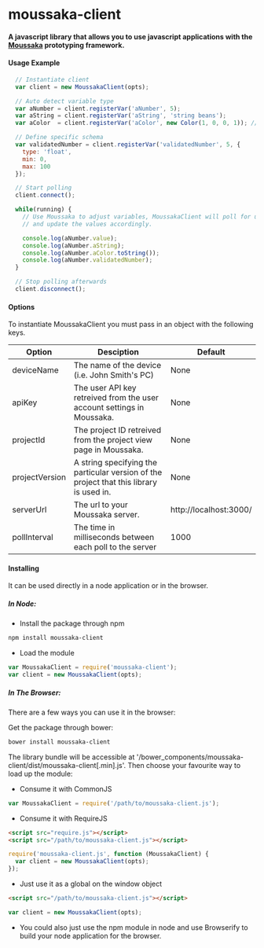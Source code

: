 moussaka-client
==================

#### A javascript library that allows you to use javascript applications with the [Moussaka](https://github.com/NoxHarmonium/moussaka) prototyping framework.

#### Usage Example
```javascript
  // Instantiate client
  var client = new MoussakaClient(opts);

  // Auto detect variable type
  var aNumber = client.registerVar('aNumber', 5);
  var aString = client.registerVar('aString', 'string beans');
  var aColor  = client.registerVar('aColor', new Color(1, 0, 0, 1)); // Moussaka type

  // Define specific schema
  var validatedNumber = client.registerVar('validatedNumber', 5, {
    type: 'float',
    min: 0,
    max: 100
  });

  // Start polling
  client.connect();

  while(running) {
    // Use Moussaka to adjust variables, MoussakaClient will poll for updates
    // and update the values accordingly.

    console.log(aNumber.value);
    console.log(aNumber.aString);
    console.log(aNumber.aColor.toString());
    console.log(aNumber.validatedNumber);
  }

  // Stop polling afterwards
  client.disconnect();
```

#### Options

To instantiate MoussakaClient you must pass in an object with the following keys.

| Option            | Desciption                                                                                    | Default                 |
| ----------------- |-----------------------------------------------------------------------------------------------|-------------------------|
| deviceName        | The name of the device (i.e. John Smith's PC)                                                 | None                    |
| apiKey            | The user API key retreived from the user account settings in Moussaka.                        | None                    |
| projectId         | The project ID retreived from the project view page in Moussaka.                              | None                    |
| projectVersion    | A string specifying the particular version of the project that this library is used in.       | None                    |
| serverUrl         | The url to your Moussaka server.                                                              | http://localhost:3000/  |
| pollInterval      | The time in milliseconds between each poll to the server                                      |    1000                 |

#### Installing

It can be used directly in a node application or in the browser.

##### In Node:

- Install the package through npm

```bash
npm install moussaka-client
```

- Load the module

```javascript
var MoussakaClient = require('moussaka-client');
var client = new MoussakaClient(opts);
```

##### In The Browser:
There are a few ways you can use it in the browser:

Get the package through bower:
```bash
bower install moussaka-client
```
The library bundle will be accessible at '/bower_components/moussaka-client/dist/moussaka-client[.min].js'.
Then choose your favourite way to load up the module:

- Consume it with CommonJS
```javascript
var MoussakaClient = require('/path/to/moussaka-client.js');
```
- Consume it with RequireJS
```html
<script src="require.js"></script>
<script src="/path/to/moussaka-client.js"></script>
```
```javascript
require('moussaka-client.js', function (MoussakaClient) {
  var client = new MoussakaClient(opts);
});
```
- Just use it as a global on the window object
```html
<script src="/path/to/moussaka-client.js"></script>
```
```javascript
var client = new MoussakaClient(opts);
```

- You could also just use the npm module in node and use Browserify to build your node application for the browser.





